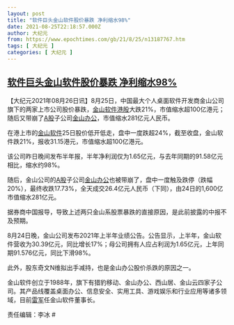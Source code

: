 ```yaml
---
layout: post
title: "软件巨头金山软件股价暴跌 净利缩水98%"
date: 2021-08-25T22:18:57.000Z
author: 大纪元
from: https://www.epochtimes.com/gb/21/8/25/n13187767.htm
tags: [ 大纪元 ]
categories: [ 大纪元 ]
---
```

<!--1629929937000-->
[软件巨头金山软件股价暴跌 净利缩水98%](https://www.epochtimes.com/gb/21/8/25/n13187767.htm)
------

<div>
<p>【大纪元2021年08月26日讯】8月25日，中国最大个人桌面软件开发商金山公司旗下的两家上市公司股价暴跌，<a href="https://www.epochtimes.com/gb/tag/%E9%87%91%E5%B1%B1%E8%BD%AF%E4%BB%B6.html">金山软件</a><a href="https://www.epochtimes.com/gb/tag/%E6%B8%AF%E8%82%A1.html">港股</a>大跌21%，市值缩水超100亿港元；随后又带崩了<a href="https://www.epochtimes.com/gb/tag/a%E8%82%A1.html">A股</a>子公司<a href="https://www.epochtimes.com/gb/tag/%E9%87%91%E5%B1%B1%E5%8A%9E%E5%85%AC.html">金山办公</a>，市值缩水281亿元人民币。</p><p>在港上市的<a href="https://www.epochtimes.com/gb/tag/%E9%87%91%E5%B1%B1%E8%BD%AF%E4%BB%B6.html">金山软件</a>25日股价低开低走，盘中一度跌超24%，截至收盘，金山软件跌21%，报收31.15港元，市值缩水超100亿港元。</p><p>该公司昨日晚间发布半年报，半年净利润仅为1.65亿元，与去年同期的91.58亿元相比，缩水约98%。</p><p>随后，金山公司的<a href="https://www.epochtimes.com/gb/tag/a%E8%82%A1.html">A股</a>子公司<a href="https://www.epochtimes.com/gb/tag/%E9%87%91%E5%B1%B1%E5%8A%9E%E5%85%AC.html">金山办公</a>也被带崩了，盘中一度触及跌停（跌幅20%），最终收跌17.73%，全天成交26.4亿元人民币（下同），由24日的1,600亿市值缩水281亿元。</p><p>据券商中国报导，导致上述两只金山系股票暴跌的直接原因，是此前披露的中报不及预期。</p><p>8月24日晚，金山公司发布2021年上半年业绩公告。公告显示，上半年，金山软件营收为30.39亿元，同比增长17%；母公司拥有人应占利润为1.65亿元，上年同期91.576亿元，同比下滑98%。</p><p>此外，股东奇文N维拟出手减持，也是金山办公股价杀跌的原因之一。</p><p>金山软件创立于1988年，旗下有猎豹移动、金山办公、西山居、金山云四家子公司。其产品线覆盖桌面办公、信息安全、实用工具、游戏娱乐和行业应用等诸多领域，目前<a href="https://www.epochtimes.com/gb/tag/%E9%9B%B7%E5%86%9B.html">雷军</a>任金山软件董事长。</p><p>责任编辑：李冰 #</p>
</div>
